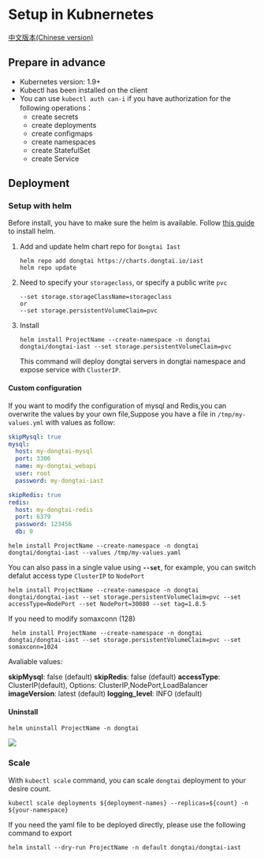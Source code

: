 # Setup in Kubnernetes

[中文版本(Chinese version)](README.ZH-CN.MD)

## Prepare in advance

- Kubernetes version: 1.9+
- Kubectl has been installed on the client
- You can use `kubectl auth can-i` if you have authorization for the following operations：
    - create secrets
    - create deployments
    - create configmaps
    - create namespaces
    - create StatefulSet
    - create Service

## Deployment

### Setup with helm

Before install, you have to make sure the helm is available. Follow [this guide](https://helm.sh/docs/intro/install/) to install helm.

1. Add and update helm chart repo for `Dongtai Iast`

   ```
   helm repo add dongtai https://charts.dongtai.io/iast
   helm repo update
   ```

2. Need to specify your `storageclass`, or specify a public write `pvc`

   ```
   --set storage.storageClassName=storageclass
   or
   --set storage.persistentVolumeClaim=pvc
   ```
   
2. Install

   ```
   helm install ProjectName --create-namespace -n dongtai dongtai/dongtai-iast --set storage.persistentVolumeClaim=pvc
   ```
   
   This command will deploy dongtai servers in dongtai namespace and expose service with `ClusterIP`.

#### Custom configuration

If you want to modify the configuration of mysql and Redis,you can overwrite the values by your own file,Suppose you have a file in `/tmp/my-values.yml` with values as follow:

``` yaml
skipMysql: true
mysql:
  host: my-dongtai-mysql
  port: 3306
  name: my-dongtai_webapi
  user: root
  password: my-dongtai-iast

skipRedis: true
redis:
  host: my-dongtai-redis
  port: 6379
  password: 123456
  db: 0
```

``` shell script
helm install ProjectName --create-namespace -n dongtai dongtai/dongtai-iast --values /tmp/my-values.yaml
```

You can also pass in a single value using **`--set`**, for example, you can switch defalut access type `ClusterIP` to `NodePort` 

```shell
helm install ProjectName --create-namespace -n dongtai dongtai/dongtai-iast --set storage.persistentVolumeClaim=pvc --set accessType=NodePort --set NodePort=30080 --set tag=1.8.5
```

If you need to modify somaxconn (128) 

```
 helm install ProjectName --create-namespace -n dongtai dongtai/dongtai-iast --set storage.persistentVolumeClaim=pvc --set somaxconn=1024
```

Avaliable values:

**skipMysql**:  false (default)
**skipRedis**: false (default)
**accessType**: ClusterIP(default), Options: ClusterIP,NodePort,LoadBalancer
**imageVersion**: latest (default)
**logging_level**: INFO (default)

#### Uninstall
```
helm uninstall ProjectName -n dongtai
```

<img src="https://static.scarf.sh/a.png?x-pxid=a7858f70-7435-420a-bc4e-0b71a7727c99" />


### Scale

With `kubectl scale` command, you can scale `dongtai` deployment to your desire count.

```
kubectl scale deployments ${deployment-names} --replicas=${count} -n ${your-namespace}
```



If you need the yaml file to be deployed directly, please use the following command to export

```
helm install --dry-run ProjectName -n default dongtai/dongtai-iast
```

